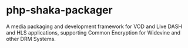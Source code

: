 # php-shaka-packager
A media packaging and development framework for VOD and Live DASH and HLS applications, supporting Common Encryption for Widevine and other DRM Systems.
